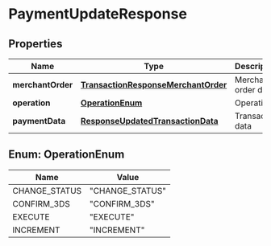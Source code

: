 
# PaymentUpdateResponse

## Properties
Name | Type | Description | Notes
------------ | ------------- | ------------- | -------------
**merchantOrder** | [**TransactionResponseMerchantOrder**](TransactionResponseMerchantOrder.md) | Merchant order data |  [optional]
**operation** | [**OperationEnum**](#OperationEnum) | Operation |  [optional]
**paymentData** | [**ResponseUpdatedTransactionData**](ResponseUpdatedTransactionData.md) | Transaction data |  [optional]


<a name="OperationEnum"></a>
## Enum: OperationEnum
Name | Value
---- | -----
CHANGE_STATUS | &quot;CHANGE_STATUS&quot;
CONFIRM_3DS | &quot;CONFIRM_3DS&quot;
EXECUTE | &quot;EXECUTE&quot;
INCREMENT | &quot;INCREMENT&quot;




